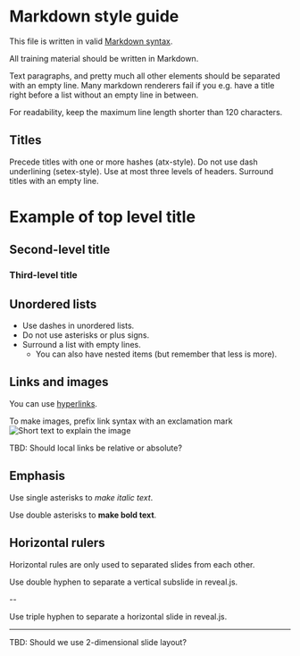 # Markdown style guide

This file is written in valid [Markdown syntax](http://daringfireball.net/projects/markdown/basics).

All training material should be written in Markdown.

Text paragraphs, and pretty much all other elements should be separated with an empty line. Many markdown renderers
fail if you e.g. have a title right before a list without an empty line in between.

For readability, keep the maximum line length shorter than 120 characters.

## Titles

Precede titles with one or more hashes (atx-style). Do not use dash underlining (setex-style). Use at most three
levels of headers. Surround titles with an empty line.

<!-- markdownlint-disable MD025 -->

# Example of top level title

## Second-level title

### Third-level title

<!-- markdownlint-enable MD025 -->

## Unordered lists

- Use dashes in unordered lists.
- Do not use asterisks or plus signs.
- Surround a list with empty lines.
  - You can also have nested items (but remember that less is more).

## Links and images

You can use [hyperlinks](http://daringfireball.net/projects/markdown/basics).

To make images, prefix link syntax with an exclamation mark ![Short text to explain the image](https://github.com/gofore/aws-training/raw/b782150624c2793fbbe2ce281ebb336c99e01479/images/aws_list_of_services.png)

TBD: Should local links be relative or absolute?

## Emphasis

Use single asterisks to *make italic text*.

Use double asterisks to **make bold text**.

## Horizontal rulers

Horizontal rules are only used to separated slides from each other.

Use double hyphen to separate a vertical subslide in reveal.js.

--

Use triple hyphen to separate a horizontal slide in reveal.js.

---

TBD: Should we use 2-dimensional slide layout?
